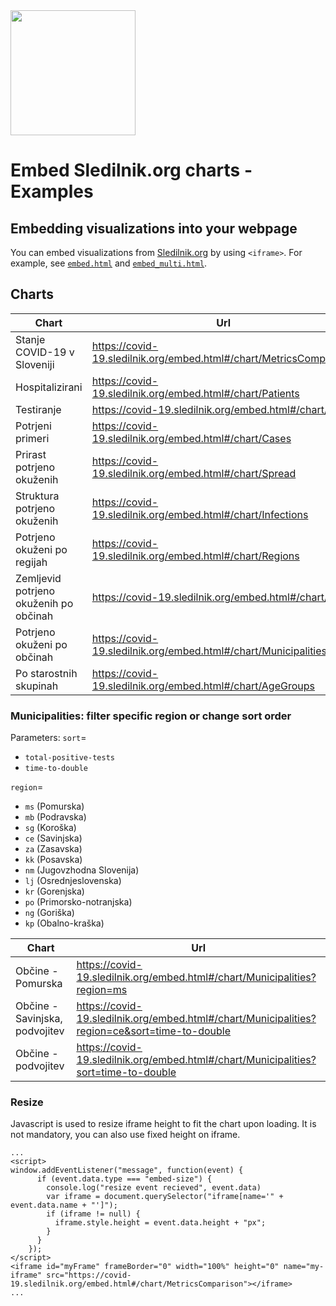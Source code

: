 <img src="https://covid-19.sledilnik.org/covid-19-logo.png" width="200">

# Embed Sledilnik.org charts - Examples

## Embedding visualizations into your webpage

You can embed visualizations from [Sledilnik.org](https://covid-19.sledilnik.org/) by using `<iframe>`.
For example, see [`embed.html`](https://github.com/sledilnik/website/tree/master/examples/embed.html) and [`embed_multi.html`](https://github.com/sledilnik/website/tree/master/examples/embed_multi.html).

## Charts

| Chart | Url |
| ----- | --- |
| Stanje COVID-19 v Sloveniji | https://covid-19.sledilnik.org/embed.html#/chart/MetricsComparison |
| Hospitalizirani | https://covid-19.sledilnik.org/embed.html#/chart/Patients |
| Testiranje | https://covid-19.sledilnik.org/embed.html#/chart/Tests |
| Potrjeni primeri | https://covid-19.sledilnik.org/embed.html#/chart/Cases |
| Prirast potrjeno okuženih | https://covid-19.sledilnik.org/embed.html#/chart/Spread |
| Struktura potrjeno okuženih | https://covid-19.sledilnik.org/embed.html#/chart/Infections |
| Potrjeno okuženi po regijah | https://covid-19.sledilnik.org/embed.html#/chart/Regions |
| Zemljevid potrjeno okuženih po občinah | https://covid-19.sledilnik.org/embed.html#/chart/Map |
| Potrjeno okuženi po občinah | https://covid-19.sledilnik.org/embed.html#/chart/Municipalities |
| Po starostnih skupinah | https://covid-19.sledilnik.org/embed.html#/chart/AgeGroups |

### Municipalities: filter specific region or change sort order
Parameters:
`sort`=
- `total-positive-tests`
- `time-to-double`

`region`=
- `ms` (Pomurska)
- `mb` (Podravska)
- `sg` (Koroška)
- `ce` (Savinjska)
- `za` (Zasavska)
- `kk` (Posavska)
- `nm` (Jugovzhodna Slovenija)
- `lj` (Osrednjeslovenska)
- `kr` (Gorenjska)
- `po` (Primorsko-notranjska)
- `ng` (Goriška)
- `kp` (Obalno-kraška)

| Chart | Url |
| ----- | --- |
| Občine - Pomurska | https://covid-19.sledilnik.org/embed.html#/chart/Municipalities?region=ms |
| Občine - Savinjska, podvojitev | https://covid-19.sledilnik.org/embed.html#/chart/Municipalities?region=ce&sort=time-to-double |
| Občine - podvojitev | https://covid-19.sledilnik.org/embed.html#/chart/Municipalities?sort=time-to-double |

### Resize

Javascript is used to resize iframe height to fit the chart upon loading. It is not mandatory, you can also use fixed height on iframe.

```
...
<script>
window.addEventListener("message", function(event) {
      if (event.data.type === "embed-size") {
        console.log("resize event recieved", event.data)
        var iframe = document.querySelector("iframe[name='" + event.data.name + "']");
        if (iframe != null) {
          iframe.style.height = event.data.height + "px";
        }
      }
    });
</script>
<iframe id="myFrame" frameBorder="0" width="100%" height="0" name="my-iframe" src="https://covid-19.sledilnik.org/embed.html#/chart/MetricsComparison"></iframe>
...
```
